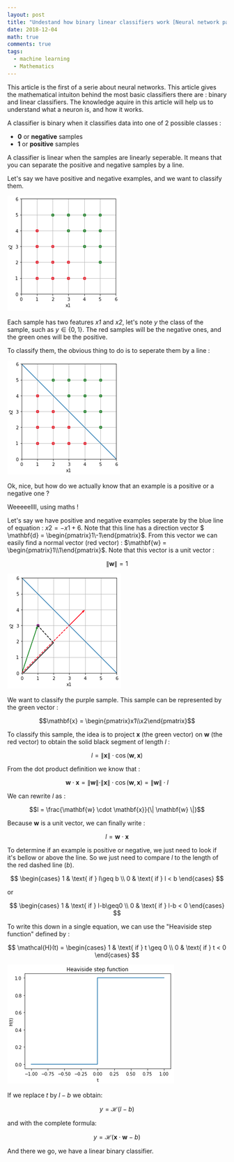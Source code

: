 ```yaml
---
layout: post
title: "Undestand how binary linear classifiers work [Neural network part 1]"
date: 2018-12-04
math: true
comments: true
tags:
  - machine learning
  - Mathematics
---
```


This article is the first of a serie about neural networks. This article gives the mathematical intuiton behind the most basic classifiers there are : binary and linear classifiers. The knowledge aquire in this article will help us to
understand what a neuron is, and how it works.

A classifier is binary when it classifies data into one of 2 possible classes :

* **0** or **negative** samples
* **1** or **positive** samples

A classifier is linear when the samples are linearly seperable. It means that you can separate the positive and negative samples by a line.

Let's say we have positive and negative examples, and we want to classify them.

![Image Pos and Neg samples](/img/nn/posNegSamples.png)

Each sample has two features *x1* and *x2*, let's note *y* the class of the sample, such as $y \in \left \{ 0,1 \right \}$.
The red samples will be the negative ones, and the green ones will be the positive.

To classify them, the obvious thing to do is to seperate them by a line :

![Image PosNegLine](/img/nn/posNegLine.png)

Ok, nice, but how do we actually know that an example is a positive or a negative one ?

Weeeeellll, using maths !

Let's say we have positive and negative examples seperate by the blue line of equation : $x2 = -x1 + 6$. Note that this line has a direction vector $ \mathbf{d} = \begin{pmatrix}1\\-1\end{pmatrix}$. From this vector we can easily find a normal vector (red vector) :  $\mathbf{w} = \begin{pmatrix}1\\1\end{pmatrix}$. Note that this vector is a unit vector :

$$\|\mathbf{w}\| = 1$$

![Image Vectors](/img/nn/lineVectors.png)

We want to classify the purple sample. This sample can be represented by the green vector :

$$\mathbf{x} = \begin{pmatrix}x1\\x2\end{pmatrix}$$

To classify this sample, the idea is to project $\mathbf{x}$ (the green vector) on $\mathbf{w}$ (the red vector) to obtain the solid black segment of length $l$ :

$$l = \|\mathbf{x}\| \cdot \cos(\mathbf{w},\mathbf{x})$$

From the dot product definition we know that :

$$\mathbf{w} \cdot \mathbf{x} = \|\mathbf{w}\| \cdot \|\mathbf{x}\| \cdot \cos(\mathbf{w},\mathbf{x}) = \|\mathbf{w}\| \cdot l$$

We can rewrite $l$ as :

$$l = \frac{\mathbf{w} \cdot \mathbf{x}}{\| \mathbf{w} \|}$$

Because $\mathbf{w}$ is a unit vector, we can finally write :

$$l = \mathbf{w} \cdot \mathbf{x}$$

To determine if an example is positive or negative, we just need to look if it's bellow or above the line. So we just need to compare $l$ to the length of the red dashed line ($b$).

$$
\begin{cases}
1 & \text{ if } l\geq b \\ 
0 & \text{ if } l < b 
\end{cases}
$$

or

$$
\begin{cases}
1 & \text{ if } l-b\geq0 \\ 
0 & \text{ if } l-b < 0 
\end{cases}
$$

To write this down in a single equation, we can use the "Heaviside step function" defined by :

$$
\mathcal{H}(t) = 
\begin{cases}
1 & \text{ if } t \geq 0 \\ 
0 & \text{ if } t < 0 
\end{cases}
$$

![Image Heaviside Step Function](/img/nn/HeavisideStepFunction.png)

If we replace $t$ by $l-b$ we obtain:

$$y = \mathcal{H}(l-b)$$

and with the complete formula:

$$y = \mathcal{H}(\mathbf{x} \cdot \mathbf{w}-b)$$

And there we go, we have a linear binary classifier.
